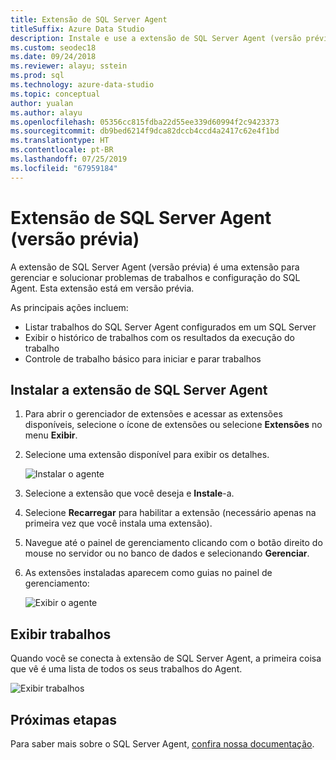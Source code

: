 ```yaml
---
title: Extensão de SQL Server Agent
titleSuffix: Azure Data Studio
description: Instale e use a extensão de SQL Server Agent (versão prévia) para o Azure Data Studio
ms.custom: seodec18
ms.date: 09/24/2018
ms.reviewer: alayu; sstein
ms.prod: sql
ms.technology: azure-data-studio
ms.topic: conceptual
author: yualan
ms.author: alayu
ms.openlocfilehash: 05356cc815fdba22d55ee339d60994f2c9423373
ms.sourcegitcommit: db9bed6214f9dca82dccb4ccd4a2417c62e4f1bd
ms.translationtype: HT
ms.contentlocale: pt-BR
ms.lasthandoff: 07/25/2019
ms.locfileid: "67959184"
---
```

# <a name="sql-server-agent-extension-preview"></a>Extensão de SQL Server Agent (versão prévia)

A extensão de SQL Server Agent (versão prévia) é uma extensão para gerenciar e solucionar problemas de trabalhos e configuração do SQL Agent. Esta extensão está em versão prévia.

As principais ações incluem:
- Listar trabalhos do SQL Server Agent configurados em um SQL Server
- Exibir o histórico de trabalhos com os resultados da execução do trabalho
- Controle de trabalho básico para iniciar e parar trabalhos

## <a name="install-the-sql-server-agent-extension"></a>Instalar a extensão de SQL Server Agent

1. Para abrir o gerenciador de extensões e acessar as extensões disponíveis, selecione o ícone de extensões ou selecione **Extensões** no menu **Exibir**.
2. Selecione uma extensão disponível para exibir os detalhes.

   ![Instalar o agente](media/extensions/sql-server-agent-extension/install-sql-agent.png)

1. Selecione a extensão que você deseja e **Instale**-a.
2. Selecione **Recarregar** para habilitar a extensão (necessário apenas na primeira vez que você instala uma extensão).
1. Navegue até o painel de gerenciamento clicando com o botão direito do mouse no servidor ou no banco de dados e selecionando **Gerenciar**.
2. As extensões instaladas aparecem como guias no painel de gerenciamento:

   ![Exibir o agente](media/extensions/sql-server-agent-extension/view-sql-agent.png)

## <a name="view-jobs"></a>Exibir trabalhos

Quando você se conecta à extensão de SQL Server Agent, a primeira coisa que vê é uma lista de todos os seus trabalhos do Agent.

   ![Exibir trabalhos](media/extensions/sql-server-agent-extension/job-view.png)

## <a name="next-steps"></a>Próximas etapas

Para saber mais sobre o SQL Server Agent, [confira nossa documentação](https://docs.microsoft.com/sql/ssms/agent/sql-server-agent?view=sql-server-2017).


